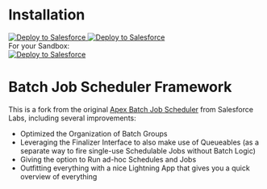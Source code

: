 # Installation

<div>
<span><a href="https://login.salesforce.com/packaging/installPackage.apexp?p0=04t09000000ibsmAAA">
  <img alt="Deploy to Salesforce"
       src="https://github.com/dschibster/sfdx-batch-orchestrator/blob/master/resources/deploy_unlocked.png">
</a>
<span>
<a href="https://githubsfdeploy.herokuapp.com">
  <img alt="Deploy to Salesforce"
       src="https://github.com/dschibster/sfdx-batch-orchestrator/blob/master/resources/deploy_unmanaged.png">
</a>
</span>
<div>
For your Sandbox:
  <div><span>
    <a href="https://test.salesforce.com/packaging/installPackage.apexp?p0=04t09000000ibsmAAA">
  <img alt="Deploy to Salesforce"
       src="https://github.com/dschibster/ms-triggerframework/blob/master/resources/deploy_unlocked.png">
</a></span><div>

# Batch Job Scheduler Framework

This is a fork from the original <a href="https://github.com/ianhuang/Apex-Batch-Job-Scheduler">Apex Batch Job Scheduler</a> from Salesforce Labs, including several improvements:

-   Optimized the Organization of Batch Groups
-   Leveraging the Finalizer Interface to also make use of Queueables (as a separate way to fire single-use Schedulable Jobs without Batch Logic)
-   Giving the option to Run ad-hoc Schedules and Jobs
-   Outfitting everything with a nice Lightning App that gives you a quick overview of everything
